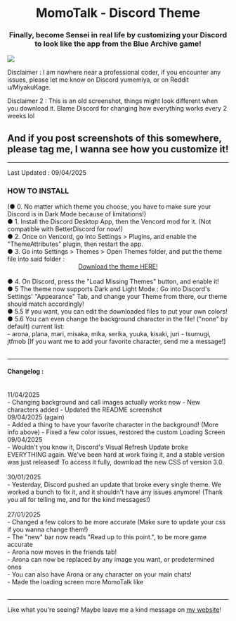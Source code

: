 <h1 align="center">MomoTalk - Discord Theme</span></h1>
<h3 align="center">Finally, become Sensei in real life by customizing your Discord to look like the app from the Blue Archive game!</h3>

<img align="center" src="https://miyakukage.github.io/discord-momotalk/misc/refresh.png">

<p>Disclaimer : I am nowhere near a professional coder, if you encounter any issues, please let me know on Discord yumemiya, or on Reddit u/MiyakuKage.</p>
<p>Disclaimer 2 : This is an old screenshot, things might look different when you download it. Blame Discord for changing how everything works every 2 weeks lol</p>

<h2>And if you post screenshots of this somewhere, please tag me, I wanna see how you customize it!</h2>
<hr>
Last Updated : 09/04/2025<br>
<h3> HOW TO INSTALL </h3>
(● 0. No matter which theme you choose, you have to make sure your Discord is in Dark Mode because of limitations!)<br>
● 1. Install the Discord Desktop App, then the Vencord mod for it. (Not compatible with BetterDiscord for now!)<br>
● 2. Once on Vencord, go into Settings > Plugins, and enable the "ThemeAttributes" plugin, then restart the app.<br>
● 3. Go into Settings > Themes > Open Themes folder, and put the theme file into said folder :<br>
      <center>
        <a href="https://github.com/MiyakuKage/discord-momotalk/releases/download/3.0/Momotalk.theme.css">Download the theme HERE!</a> 
    </center><br>
● 4. On Discord, press the "Load Missing Themes" button, and enable it!<br>
● 5 The theme now supports Dark and Light Mode : Go into Discord's Settings' "Appearance" Tab, and change your Theme from there, our theme should match accordingly!<br>
● 5.5 If you want, you can edit the downloaded files to put your own colors!<br>
● 5.6 You can even change the background character in the file! ("none" by default) current list:<br>
	- arona, plana, mari, misaka, mika, serika, yuuka, kisaki, juri - tsumugi, jtfmob
 [If you want me to add your favorite character, send me a message!]
<br><br>
<hr>
<h4>Changelog :</h4>
      	 <br> 11/04/2025 <br>
	- Changing background and call images actually works now
	- New characters added
 	- Updated the README screenshot
      	 <br> 09/04/2025 (again)<br>
	- Added a thing to have your favorite character in the background! (More info above)
 	- Fixed a few color issues, restored the custom Loading Screen
      	 <br> 09/04/2025<br>
	 - Wouldn't you know it, Discord's Visual Refresh Update broke EVERYTHING again. We've been hard at work fixing it, and a stable version was just released! To access it fully, download the new CSS of version 3.0.
	 <br>
      	 <br> 30/01/2025<br>
	 - Yesterday, Discord pushed an update that broke every single theme. We worked a bunch to fix it, and it shouldn't have any issues anymore! (Thank you all for telling me, and for the kind messages!)
	 <br>
	 <br> 27/01/2025<br>
- Changed a few colors to be more accurate (Make sure to update your css if you wanna change them!)<br>
- The "new" bar now reads "Read up to this point.", to be more game accurate<br>
- Arona now moves in the friends tab!<br>
- Arona can now be replaced by any image you want, or predetermined ones<br>
- You can also have Arona or any character on your main chats! <br>
- Made the loading screen more MomoTalk like <br>
	 <br></h4>
<hr>
Like what you're seeing? Maybe leave me a kind message on <a href="https://mimiya.nekoweb.org/">my website</a>!
